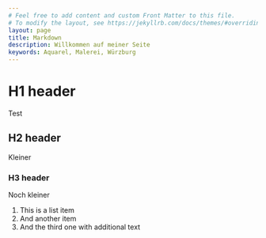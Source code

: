 ```yaml
---
# Feel free to add content and custom Front Matter to this file.
# To modify the layout, see https://jekyllrb.com/docs/themes/#overriding-theme-defaults
layout: page
title: Markdown
description: Willkommen auf meiner Seite
keywords: Aquarel, Malerei, Würzburg
---
```


# H1 header
Test

## H2 header
Kleiner

### H3 header
Noch kleiner

1. This is a list item
2. And another item
2. And the third one
   with additional text